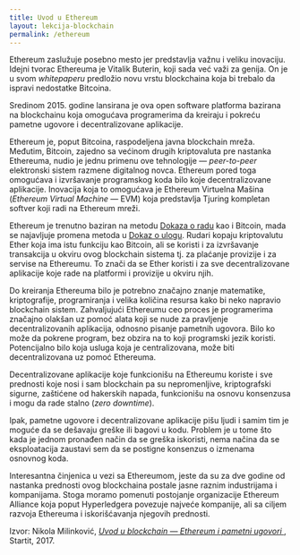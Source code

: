 ```yaml
---
title: Uvod u Ethereum
layout: lekcija-blockchain
permalink: /ethereum
---
```


Ethereum zaslužuje posebno mesto jer predstavlja važnu i veliku inovaciju. Idejni tvorac Ethereuma je Vitalik Buterin, koji sada već važi za genija. On je u svom *whitepaperu* predložio novu vrstu blockchaina koja bi trebalo da ispravi nedostatke Bitcoina.

Sredinom 2015. godine lansirana je ova open software platforma bazirana na blockchainu koja omogućava programerima da kreiraju i pokreću pametne ugovore i decentralizovane aplikacije.

Ethereum je, poput Bitcoina, raspodeljena javna blockchain mreža. Međutim, Bitcoin, zajedno sa većinom drugih kriptovaluta pre nastanka Ethereuma, nudio je jednu primenu ove tehnologije — *peer-to-peer* elektronski sistem razmene digitalnog novca. Ethereum pored toga omogućava i izvršavanje programskog koda bilo koje decentralizovane aplikacije. Inovacija koja to omogućava je Ethereum Virtuelna Mašina (*Ethereum Virtual Machine* — EVM) koja predstavlja Tjuring kompletan softver koji radi na Ethereum mreži.

Ethereum je trenutno baziran na metodu [Dokaza o radu](/dokaz-o-radu) kao i Bitcoin, mada se najavljuje promena metoda u [Dokaz o ulogu](/dokaz-o-ulogu). Rudari kopaju kriptovalutu Ether koja ima istu funkciju kao Bitcoin, ali se koristi i za izvršavanje transakcija u okviru ovog blockchain sistema tj. za plaćanje provizije i za servise na Ethereumu. To znači da se Ether koristi i za sve decentralizovane aplikacije koje rade na platformi i provizije u okviru njih.

Do kreiranja Ethereuma bilo je potrebno značajno znanje matematike, kriptografije, programiranja i velika količina resursa kako bi neko napravio blockchain sistem. Zahvaljujući Ethereumu ceo proces je programerima značajno olakšan uz pomoć alata koji se nude za pravljenje decentralizovanih aplikacija, odnosno pisanje pametnih ugovora. Bilo ko može da pokrene program, bez obzira na to koji programski jezik koristi. Potencijalno bilo koja usluga koja je centralizovana, može biti decentralizovana uz pomoć Ethereuma.

Decentralizovane aplikacije koje funkcionišu na Ethereumu koriste i sve prednosti koje nosi i sam blockchain pa su nepromenljive, kriptografski sigurne, zaštićene od hakerskih napada, funkcionišu na osnovu konsenzusa i mogu da rade stalno (*zero downtime*).

Ipak, pametne ugovore i decentralizovane aplikacije pišu ljudi i samim tim je moguće da se dešavaju greške ili bagovi u kodu. Problem je u tome što kada je jednom pronađen način da se greška iskoristi, nema načina da se eksploatacija zaustavi sem da se postigne konsenzus o izmenama osnovnog koda.

Interesantna činjenica u vezi sa Ethereumom, jeste da su za dve godine od nastanka prednosti ovog blockchaina postale jasne raznim industrijama i kompanijama. Stoga moramo pomenuti postojanje organizacije Ethereum Alliance koja poput Hyperledgera povezuje najveće kompanije, ali sa ciljem razvoja Ethereuma i iskorišćavanja njegovih prednosti.


Izvor: Nikola Milinković, *[Uvod u blockchain — Ethereum i pametni ugovori ](https://startit.rs/uvod-u-blockchain-ethereum-i-pametni-ugovori/)*, Startit, 2017.

